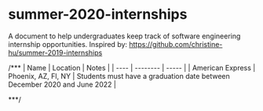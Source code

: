 # summer-2020-internships
A document to help undergraduates keep track of software engineering internship opportunities. Inspired by: https://github.com/christine-hu/summer-2019-internships

/***
| Name | Location | Notes | 
| ---- | -------- | ----- |
| American Express | Phoenix, AZ, Fl, NY | Students must have a graduation date between December 2020 and June 2022 |

***/
